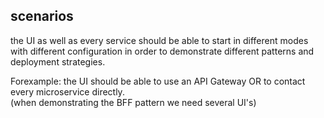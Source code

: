 ## scenarios

the UI as well as every service should be able to start in different modes with different configuration in order to demonstrate different patterns and deployment strategies. 

Forexample: the UI should be able to use an API Gateway OR to contact every microservice directly.   
(when demonstrating the BFF pattern we need several UI's)   